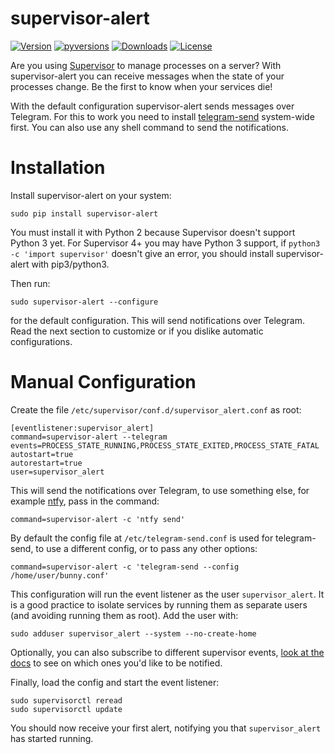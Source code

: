 # supervisor-alert

[![Version](https://img.shields.io/pypi/v/supervisor-alert.svg)](https://pypi.python.org/pypi/supervisor-alert)
[![pyversions](https://img.shields.io/pypi/pyversions/supervisor-alert.svg)](https://pypi.python.org/pypi/supervisor-alert)
[![Downloads](https://www.cpu.re/static/supervisor-alert/downloads.svg)](https://www.cpu.re/static/supervisor-alert/downloads-by-python-version.txt)
[![License](https://img.shields.io/pypi/l/supervisor-alert.svg)](https://github.com/rahiel/supervisor-alert/blob/master/LICENSE.txt)

Are you using [Supervisor](http://supervisord.org) to manage processes on a
server? With supervisor-alert you can receive messages when the state of your
processes change. Be the first to know when your services die!

With the default configuration supervisor-alert sends messages over Telegram.
For this to work you need to install [telegram-send][] system-wide first. You
can also use any shell command to send the notifications.

[telegram-send]: https://github.com/rahiel/telegram-send

# Installation

Install supervisor-alert on your system:
``` shell
sudo pip install supervisor-alert
```
You must install it with Python 2 because Supervisor doesn't support Python 3
yet. For Supervisor 4+ you may have Python 3 support, if `python3 -c 'import
supervisor'` doesn't give an error, you should install supervisor-alert with
pip3/python3.

Then run:
``` shell
sudo supervisor-alert --configure
```
for the default configuration. This will send notifications over Telegram. Read
the next section to customize or if you dislike automatic configurations.

# Manual Configuration

Create the file `/etc/supervisor/conf.d/supervisor_alert.conf` as root:
``` shell
[eventlistener:supervisor_alert]
command=supervisor-alert --telegram
events=PROCESS_STATE_RUNNING,PROCESS_STATE_EXITED,PROCESS_STATE_FATAL
autostart=true
autorestart=true
user=supervisor_alert
```

This will send the notifications over Telegram, to use something else, for
example [ntfy][], pass in the command:
``` shell
command=supervisor-alert -c 'ntfy send'
```

By default the config file at `/etc/telegram-send.conf` is used for
telegram-send, to use a different config, or to pass any other options:
``` shell
command=supervisor-alert -c 'telegram-send --config /home/user/bunny.conf'
```

This configuration will run the event listener as the user `supervisor_alert`.
It is a good practice to isolate services by running them as separate users (and
avoiding running them as root). Add the user with:
``` shell
sudo adduser supervisor_alert --system --no-create-home
```

Optionally, you can also subscribe to different supervisor events,
[look at the docs][events] to see on which ones you'd like to be notified.

Finally, load the config and start the event listener:

``` shell
sudo supervisorctl reread
sudo supervisorctl update
```

You should now receive your first alert, notifying you that `supervisor_alert`
has started running.

[ntfy]: https://github.com/dschep/ntfy
[events]: http://supervisord.org/events.html#event-types
